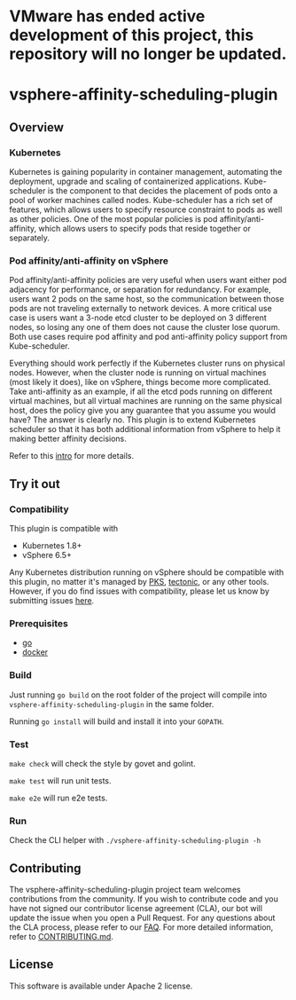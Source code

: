
# VMware has ended active development of this project, this repository will no longer be updated.

# vsphere-affinity-scheduling-plugin

## Overview

### Kubernetes

Kubernetes is gaining popularity in container management, automating the deployment,
upgrade and scaling of containerized applications. Kube-scheduler is the component
to that decides the placement of pods onto a pool of worker machines called nodes.
Kube-scheduler has a rich set of features, which allows users to specify resource
constraint to pods as well as other policies. One of the most popular policies is
pod affinity/anti-affinity, which allows users to specify pods that reside together
or separately.

### Pod affinity/anti-affinity on vSphere

Pod affinity/anti-affinity policies are very useful when users want either pod
adjacency for performance, or separation for redundancy. For example, users want
2 pods on the same host, so the communication between those pods are not traveling
externally to network devices. A more critical use case is users want a 3-node
etcd cluster to be deployed on 3 different nodes, so losing any one of them does
not cause the cluster lose quorum. Both use cases require pod affinity and pod
anti-affinity policy support from Kube-scheduler.

Everything should work perfectly if the Kubernetes cluster runs on physical nodes.
However, when the cluster node is running on virtual machines (most likely it
does), like on vSphere, things become more complicated. Take anti-affinity as
an example, if all the etcd pods running on different virtual machines, but all
virtual machines are running on the same physical host, does the policy give you
any guarantee that you assume you would have? The answer is clearly no. This
plugin is to extend Kubernetes scheduler so that it has both additional information
from vSphere to help it making better affinity decisions.

Refer to this [intro](./docs/intro.md) for more details.

## Try it out

### Compatibility

This plugin is compatible with

- Kubernetes 1.8+
- vSphere 6.5+

Any Kubernetes distribution running on vSphere should be compatible with this
plugin, no matter it's managed by [PKS](https://pivotal.io/platform/pivotal-container-service),
[tectonic](https://coreos.com/tectonic/), or any other tools. However, if you
do find issues with compatibility, please let us know by submitting issues
[here](https://github.com/vmware/vsphere-affinity-scheduling-plugin/issues).

### Prerequisites

* [go](https://golang.org)
* [docker](https://docker.io)

### Build

Just running `go build` on the root folder of the project will compile into
`vsphere-affinity-scheduling-plugin` in the same folder.

Running `go install` will build and install it into your `GOPATH`.

### Test

`make check` will check the style by govet and golint.

`make test` will run unit tests.

`make e2e` will run e2e tests.

### Run

Check the CLI helper with `./vsphere-affinity-scheduling-plugin -h`

## Contributing

The vsphere-affinity-scheduling-plugin project team welcomes contributions from the community. If you wish to contribute code and you have not
signed our contributor license agreement (CLA), our bot will update the issue when you open a Pull Request. For any
questions about the CLA process, please refer to our [FAQ](https://cla.vmware.com/faq). For more detailed information,
refer to [CONTRIBUTING.md](CONTRIBUTING.md).

## License

This software is available under Apache 2 license.
